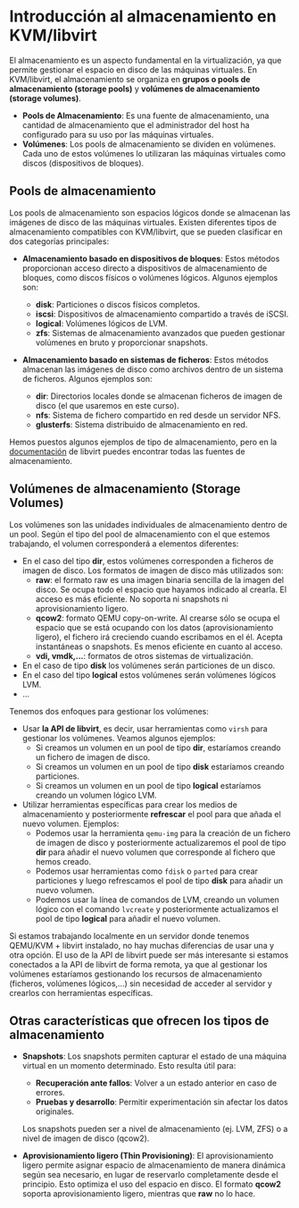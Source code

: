 # Introducción al almacenamiento en KVM/libvirt

El almacenamiento es un aspecto fundamental en la virtualización, ya que permite gestionar el espacio en disco de las máquinas virtuales. En KVM/libvirt, el almacenamiento se organiza en **grupos o pools de almacenamiento (storage pools)** y **volúmenes de almacenamiento (storage volumes)**.

* **Pools de Almacenamiento**: Es una fuente de almacenamiento, una cantidad de almacenamiento que el administrador del host ha configurado para su uso por las máquinas virtuales. 
* **Volúmenes**: Los pools de almacenamiento se dividen en volúmenes. Cada uno de estos volúmenes lo utilizaran las máquinas virtuales como discos (dispositivos de bloques). 

## Pools de almacenamiento

Los pools de almacenamiento son espacios lógicos donde se almacenan las imágenes de disco de las máquinas virtuales. Existen diferentes tipos de almacenamiento compatibles con KVM/libvirt, que se pueden clasificar en dos categorías principales:

* **Almacenamiento basado en dispositivos de bloques**: Estos métodos proporcionan acceso directo a dispositivos de almacenamiento de bloques, como discos físicos o volúmenes lógicos. Algunos ejemplos son:

    * **disk**: Particiones o discos físicos completos.
    * **iscsi**: Dispositivos de almacenamiento compartido a través de iSCSI.
    * **logical**: Volúmenes lógicos de LVM.
    * **zfs**: Sistemas de almacenamiento avanzados que pueden gestionar volúmenes en bruto y proporcionar snapshots.

* **Almacenamiento basado en sistemas de ficheros**: Estos métodos almacenan las imágenes de disco como archivos dentro de un sistema de ficheros. Algunos ejemplos son:

    * **dir**: Directorios locales donde se almacenan ficheros de imagen de disco (el que usaremos en este curso).
    * **nfs**: Sistema de fichero compartido en red desde un servidor NFS.
    * **glusterfs**: Sistema distribuido de almacenamiento en red.

Hemos puestos algunos ejemplos de tipo de almacenamiento, pero en la [documentación](https://libvirt.org/storage.html) de libvirt puedes encontrar todas las fuentes de almacenamiento.

## Volúmenes de almacenamiento (Storage Volumes)

Los volúmenes son las unidades individuales de almacenamiento dentro de un pool. Según el tipo del pool de almacenamiento con el que estemos trabajando, el volumen corresponderá a elementos diferentes:
* En el caso del tipo **dir**, estos volúmenes corresponden a ficheros de imagen de disco. Los formatos de imagen de disco más utilizados son:
    * **raw**:  el formato raw es una imagen binaria sencilla de la imagen del disco. Se ocupa todo el espacio que hayamos indicado al crearla. El acceso es más eficiente. No soporta ni snapshots ni aprovisionamiento ligero.
    * **qcow2**: formato QEMU copy-on-write. Al crearse sólo se ocupa el espacio que se está ocupando con los datos (aprovisionamiento ligero), el fichero irá creciendo cuando escribamos en el él. Acepta instantáneas o snapshots. Es menos eficiente en cuanto al acceso.
    * **vdi, vmdk,...**: formatos de otros sistemas de virtualización.
* En el caso de tipo **disk** los volúmenes serán particiones de un disco.
* En el caso del tipo **logical** estos volúmenes serán volúmenes lógicos LVM.
* ...

Tenemos dos enfoques para gestionar los volúmenes:

* Usar **la API de libvirt**, es decir, usar herramientas como `virsh` para gestionar los volúmenes. Veamos algunos ejemplos:
    * Si creamos un volumen en un pool de tipo **dir**, estaríamos creando un fichero de imagen de disco. 
    * Si creamos un volumen en un pool de tipo **disk** estaríamos creando particiones.
    * Si creamos un volumen en un pool de tipo **logical** estaríamos creando un volumen lógico LVM.
* Utilizar herramientas específicas para crear los medios de almacenamiento y posteriormente **refrescar** el pool para que añada el nuevo volumen. Ejemplos:
    * Podemos usar la herramienta `qemu-img` para la creación de un fichero de imagen de disco y posteriormente actualizaremos el pool de tipo **dir** para añadir el nuevo volumen que corresponde al fichero que hemos creado. 
    * Podemos usar herramientas como `fdisk` o `parted` para crear particiones y luego refrescamos el pool de tipo **disk** para añadir un nuevo volumen.
    * Podemos usar la línea de comandos de LVM, creando un volumen lógico con el comando `lvcreate` y posteriormente actualizamos el pool de tipo **logical** para añadir el nuevo volumen.

Si estamos trabajando localmente en un servidor donde tenemos QEMU/KVM + libvirt instalado, no hay muchas diferencias de usar una y otra opción. El uso de la API de libvirt puede ser más interesante si estamos conectados a la API de libvirt de forma remota, ya que al gestionar los volúmenes estaríamos gestionando los recursos de almacenamiento (ficheros, volúmenes lógicos,...) sin necesidad de acceder al servidor y crearlos con herramientas específicas.

## Otras características que ofrecen los tipos de almacenamiento

* **Snapshots**: Los snapshots permiten capturar el estado de una máquina virtual en un momento determinado. Esto resulta útil para:

    * **Recuperación ante fallos**: Volver a un estado anterior en caso de errores.
    * **Pruebas y desarrollo**: Permitir experimentación sin afectar los datos originales.

    Los snapshots pueden ser a nivel de almacenamiento (ej. LVM, ZFS) o a nivel de imagen de disco (qcow2).

* **Aprovisionamiento ligero (Thin Provisioning)**: El aprovisionamiento ligero permite asignar espacio de almacenamiento de manera dinámica según sea necesario, en lugar de reservarlo completamente desde el principio. Esto optimiza el uso del espacio en disco. El formato **qcow2** soporta aprovisionamiento ligero, mientras que **raw** no lo hace.
